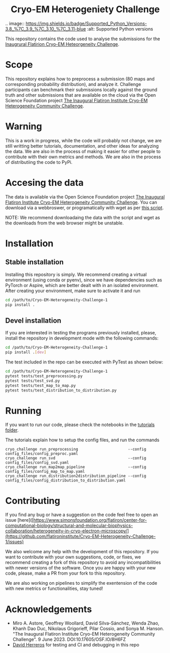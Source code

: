 <h1 align='center'>Cryo-EM Heterogeniety Challenge</h1>

.. image:: https://img.shields.io/badge/Supported_Python_Versions-3.8_%7C_3.9_%7C_3.10_%7C_3.11-blue
        :alt: Supported Python versions

This repository contains the code used to analyse the submissions for the [Inaugrural Flatirion Cryo-EM Heteorgeneity Challenge](https://www.simonsfoundation.org/flatiron/center-for-computational-biology/structural-and-molecular-biophysics-collaboration/heterogeneity-in-cryo-electron-microscopy/).

# Scope
This repository explains how to preprocess a submission (80 maps and corresponding probability distribution), and analyze it. Challenge participants can benchmark their submissions locally against the ground truth and other submissions that are available on the cloud via the Open Science Foundation project [The Inaugural Flatiron Institute Cryo-EM Heterogeneity Community Challenge](https://osf.io/8h6fz/).

# Warning
This is a work in progress, while the code will probably not change, we are still writting better tutorials, documentation, and other ideas for analyzing the data. We are also in the process of making it easier for other people to contribute with their own metrics and methods. We are also in the process of distributiing the code to PyPi.

# Accesing the data
The data is available via the Open Science Foundation project [The Inaugural Flatiron Institute Cryo-EM Heterogeneity Community Challenge](https://osf.io/8h6fz/). You can download via a webbroswer, or programatically with wget as per [this script](https://github.com/flatironinstitute/Cryo-EM-Heterogeneity-Challenge-1/blob/main/tests/scripts/fetch_test_data.sh).

NOTE: We recommend downloadaing the data with the script and wget as the downloads from the web browser might be unstable.

# Installation

## Stable installation 
Installing this repository is simply. We recommend creating a virtual environment (using conda or pyenv), since we have dependencies such as PyTorch or Aspire, which are better dealt with in an isolated environment. After creating your environment, make sure to activate it and run

```bash
cd /path/to/Cryo-EM-Heterogeneity-Challenge-1
pip install .
```

## Devel installation
If you are interested in testing the programs previously installed, please, install the repository in development mode with the following commands:

```bash
cd /path/to/Cryo-EM-Heterogeneity-Challenge-1
pip install .[dev]
```

The test included in the repo can be executed with PyTest as shown below:

```bash
cd /path/to/Cryo-EM-Heterogeneity-Challenge-1
pytest tests/test_preprocessing.py
pytest tests/test_svd.py
pytest tests/test_map_to_map.py
pytest tests/test_distribution_to_distribution.py
```

# Running
If you want to run our code, please check the notebooks in the [tutorials folder](https://github.com/flatironinstitute/Cryo-EM-Heterogeneity-Challenge-1/tree/main/tutorials).

The tutorials explain how to setup the config files, and run the commands
```
cryo_challenge run_preprocessing                      --config config_files/config_preproc.yaml
cryo_challenge run_svd                                --config config_files/config_svd.yaml
cryo_challenge run_map2map_pipeline                   --config config_files/config_map_to_map.yaml
cryo_challenge run_distribution2distribution_pipeline --config config_files/config_distribution_to_distribution.yaml
```

# Contributing
If you find any bug or have a suggestion on the code feel free to open an issue [here]([https://www.simonsfoundation.org/flatiron/center-for-computational-biology/structural-and-molecular-biophysics-collaboration/heterogeneity-in-cryo-electron-microscopy/](https://github.com/flatironinstitute/Cryo-EM-Heterogeneity-Challenge-1/issues)

We also welcome any help with the development of this repository. If you want to contribute with your own suggestions, code, or fixes, we recommend creating a fork of this repository to avoid any incompatibilities with newer versions of the software. Once you are happy with your new code, please, make a PR from your fork to this repository.

We are also working on pipelines to simplify the exentension of the code with new metrics or functionalities, stay tuned!

# Acknowledgements
* Miro A. Astore, Geoffrey Woollard, David Silva-Sánchez, Wenda Zhao, Khanh Dao Duc, Nikolaus Grigorieff, Pilar Cossio, and Sonya M. Hanson. "The Inaugural Flatiron Institute Cryo-EM Heterogeneity Community Challenge". 9 June 2023. DOI:10.17605/OSF.IO/8H6FZ
* [David Herreros](https://github.com/DavidHerreros) for testing and CI and debugging in this repo
